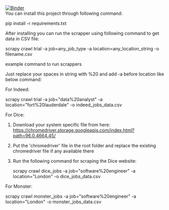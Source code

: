 [![Binder](https://mybinder.org/badge_logo.svg)](https://mybinder.org/v2/gh/fenago/job-scrapers/HEAD)
<br />
You can install this project through following command: 

pip install -r requirements.txt

After installing you can run the scrapper using following command to get data in CSV file:

scrapy crawl trial -a job=any_job_type -a location=any_location_string -o filename.csv

example command to run scrappers 

Just replace your spaces in string with %20 and add -a before location like below command:


For Indeed:

scrapy crawl trial -a job="data%20analyst" -a location="fort%20lauderdale" -o indeed_jobs_data.csv


For Dice:

1. Download your system specific file from here: https://chromedriver.storage.googleapis.com/index.html?path=96.0.4664.45/
2. Put the 'chromedriver' file in the root folder and replace the existing chromedriver file if any available there
3. Run the following command for scraping the Dice website:

    scrapy crawl dice_jobs -a job="software%20engineer" -a location="London" -o dice_jobs_data.csv



For Monster:

scrapy crawl monster_jobs -a job="software%20engineer" -a location="London" -o monster_jobs_data.csv



